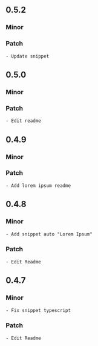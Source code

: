 ## 0.5.2

### Minor

### Patch
    
    - Update snippet


## 0.5.0

### Minor

### Patch
    
    - Edit readme



## 0.4.9

### Minor

### Patch
    
    - Add lorem ipsum readme



## 0.4.8

### Minor

    - Add snippet auto "Lorem Ipsum" 

### Patch
    
    - Edit Readme



## 0.4.7

### Minor

    - Fix snippet typescript

### Patch

    - Edit Readme




